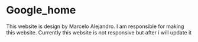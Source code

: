 # Google_home
This website is design  by Marcelo Alejandro.
I am responsible for making this website.
Currently this website is not responsive but after i will update it
